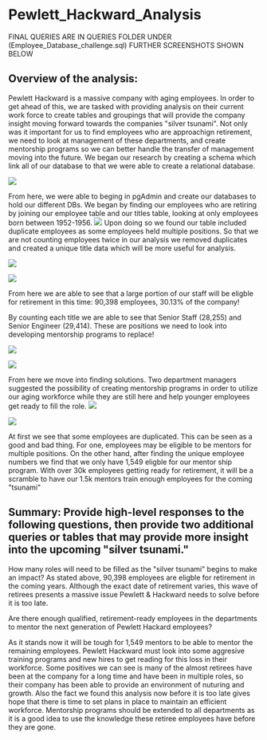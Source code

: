 # Pewlett_Hackward_Analysis
FINAL QUERIES ARE IN QUERIES FOLDER UNDER (Employee_Database_challenge.sql) FURTHER SCREENSHOTS SHOWN BELOW 
## Overview of the analysis:
Pewlett Hackward is a massive company with aging employees. In order to get ahead of this, we are tasked with providing analysis on their current work force to create tables and groupings that will provide the company insight moving forward towards the companies "silver tsunami". Not only was it important for us to find employees who are approachign retirement, we need to look at management of these departments, and create mentorship programs so we can better handle the transfer of management moving into the future. We began our research by creating a schema which link all of our database to that we were able to create a relational database. 

![](https://github.com/DanMarks12/Pewlett_Hackward_Analysis/blob/main/JPGs/ERD_schema.PNG) 

From here, we were able to beging in pgAdmin and create our databases to hold our different DBs. We began by finding our employees who are retiring by joining our employee table and our titles table, looking at only employees born between 1952-1956. 
![](https://github.com/DanMarks12/Pewlett_Hackward_Analysis/blob/main/JPGs/retirement_titles_sql.PNG)
Upon doing so we found our table included duplicate employees as some employees held multiple positions. So that we are not counting employees twice in our analysis we removed duplicates and created a unique title data which will be more useful for analysis.

![](https://github.com/DanMarks12/Pewlett_Hackward_Analysis/blob/main/JPGs/unique_titles_sql.PNG) 

![](https://github.com/DanMarks12/Pewlett_Hackward_Analysis/blob/main/JPGs/unique_titles.PNG)

From here we are able to see that a large portion of our staff will be eligble for retirement in this time: 90,398 employees, 30.13% of the company!

By counting each title we are able to see that Senior Staff (28,255) and Senior Engineer (29,414). These are positions we need to look into developing mentorship programs to replace! 

![](https://github.com/DanMarks12/Pewlett_Hackward_Analysis/blob/main/JPGs/retiring_titles_sql.PNG)

![](https://github.com/DanMarks12/Pewlett_Hackward_Analysis/blob/main/JPGs/retiring_titles.PNG)

From here we move into finding solutions. Two department managers suggested the possibility of creating mentorship programs in order to utilize our aging workforce while they are still here and help younger employees get ready to fill the role. 
![](https://github.com/DanMarks12/Pewlett_Hackward_Analysis/blob/main/JPGs/mentorship_eligibility_sql.PNG)

![](https://github.com/DanMarks12/Pewlett_Hackward_Analysis/blob/main/JPGs/mentorship_eligibility.PNG)

At first we see that some employees are duplicated. This can be seen as a good and bad thing. For one, employees may be eligible to be mentors for multiple positions. On the other hand, after finding the unique employee numbers we find that we only have 1,549 eligble for our mentor ship program. With over 30k employees getting ready for retirement, it will be a scramble to have our 1.5k mentors train enough employees for the coming "tsunami"

## Summary: Provide high-level responses to the following questions, then provide two additional queries or tables that may provide more insight into the upcoming "silver tsunami."
How many roles will need to be filled as the "silver tsunami" begins to make an impact?
As stated above, 90,398 employees are eligble for retirement in the coming years. Although the exact date of retirement varies, this wave of retirees presents a massive issue Pewlett & Hackward needs to solve before it is too late. 

Are there enough qualified, retirement-ready employees in the departments to mentor the next generation of Pewlett Hackard employees?

As it stands now it will be tough for 1,549 mentors to be able to mentor the remaining employees. Pewlett Hackward must look into some aggresive training programs and new hires to get reading for this loss in their workforce. Some positives we can see is many of the almost retirees have been at the company for a long time and have been in multiple roles, so their company has been able to provide an environment of nuturing and growth. Also the fact we found this analysis now before it is too late gives hope that there is time to set plans in place to maintain an efficient workforce. Mentorship programs should be extended to all departments as it is a good idea to use the knowledge these retiree employees have before they are gone. 

